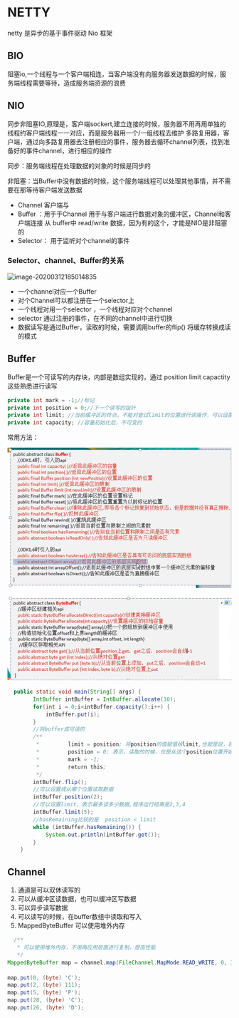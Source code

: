 # NETTY

netty 是异步的基于事件驱动 Nio 框架



## BIO

阻塞io,一个线程与一个客户端相连，当客户端没有向服务器发送数据的时候，服务端线程需要等待，造成服务端资源的浪费



## NIO

同步非阻塞IO,原理是，客户端sockert,建立连接的时候，服务器不用再用单独的线程约客户端线程一一对应，而是服务器用一个/一组线程去维护 多路复用器，客户端，通过向多路复用器去注册相应的事件，服务器去循环channel列表，找到准备好的事件channel，进行相应的操作

同步：服务端线程在处理数据的对象的时候是同步的

非阻塞：当Buffer中没有数据的时候，这个服务端线程可以处理其他事情，并不需要在那等待客户端发送数据

* Channel 客户端与
* Buffer ：用于于Channel 用于与客户端进行数据对象的缓冲区，Channel和客户端连接  从 buffer中 read/write 数据，因为有的这个，才能是NIO是非阻塞的 
* Selector： 用于监听对个channel的事件

### Selector、channel、Buffer的关系

![image-20200312185014835](E:\develop\study_md\NETTY.assets\image-20200312185014835.png)

* 一个channel对应一个Buffer
* 对个Channel可以都注册在一个selector上
* 一个线程对用一个selector ，一个线程对应对个channel
* selector 通过注册的事件，在不同的channel中进行切换
* 数据读写是通过Buffer，读取的时候，需要调用buffer的flip() 将缓存转换成读的模式

## Buffer

Buffer是一个可读写的内存块，内部是数组实现的，通过 position limit capactity 这些熟悉进行读写



```java
private int mark = -1;//标记
private int position = 0;//下一个读写的指针
private int limit; //当前缓冲区的终点，不能对查过limit的位置进行读操作，可以设置limit
private int capacity; //容量初始化后，不可变的
```

常用方法：

![image-20200313131339994](../NETTY.assets/image-20200313131339994.png)


![image-20200313131441422](../NETTY.assets/image-20200313131441422.png)

``` java
  public static void main(String[] args) {
        IntBuffer intBuffer = IntBuffer.allocate(10);
        for(int i = 0;i<intBuffer.capacity();i++) {
            intBuffer.put(i);
        }
        //将buffer成可读的
        /**
         *         limit = position; 将position的值赋值给limit,也就是说，将写到哪的指针给limit，以后再读取的时候，不能超过limit
         *         position = 0; 表示，读取的时候，也是从这个position位置开始读取，flip以后，也就是设置成从0开始读取
         *         mark = -1;
         *         return this;
         */
        intBuffer.flip();
        //可以设置成从哪个位置读取数据
        intBuffer.position(2);
        //可以设置limit，表示最多读多少数据,程序运行结果是2,3,4
        intBuffer.limit(5);
        //hasRemaining比较的是  position < limit
        while (intBuffer.hasRemaining()) {
            System.out.println(intBuffer.get());
        }
    }
```



## Channel

1. 通道是可以双休读写的
2. 可以从缓冲区读数据，也可以缓冲区写数据
3. 可以异步读写数据
4. 可以读写的时候，在buffer数组中读取和写入
5. MappedByteBuffer 可以使用堆外内存



```java
  /**
   * 可以使用堆外内存，不用再应用层面进行复制，提高性能
   */
MappedByteBuffer map = channel.map(FileChannel.MapMode.READ_WRITE, 0, 30);

map.put(0, (byte) 'C');
map.put(2, (byte) 111);
map.put(5, (byte) 'P');
map.put(28, (byte) 'C');
map.put(26, (byte) 'D');
```